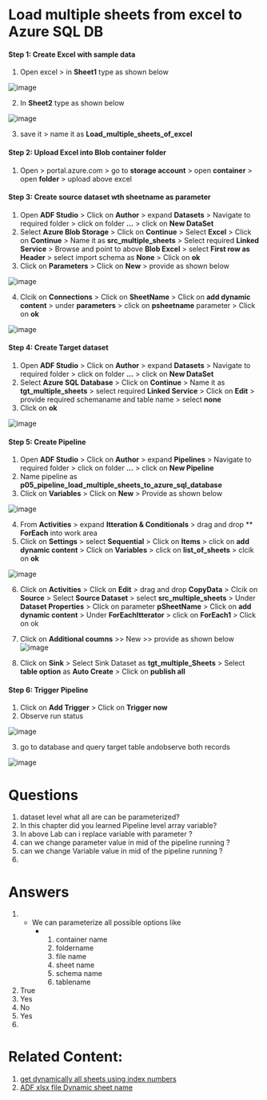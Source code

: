 # Load multiple sheets from excel to Azure SQL DB
#### Step 1: Create Excel with sample data
1. Open excel > in **Sheet1** type as shown below

  ![image](https://user-images.githubusercontent.com/20516321/191252721-c4e945f6-6823-4747-a86f-e5ab65cf334f.png)

2. In **Sheet2** type as shown below

  ![image](https://user-images.githubusercontent.com/20516321/191252829-46b4751e-0949-491b-95bd-bc476b85b506.png)

3. save it > name it as **Load_multiple_sheets_of_excel**
  
#### Step 2: Upload Excel into Blob container folder

1. Open > portal.azure.com > go to **storage account** > open **container** > open **folder** > upload above excel

#### Step 3: Create source dataset wth sheetname as parameter

1. Open **ADF Studio** > Click on **Author** > expand **Datasets** > Navigate to required folder > click on folder **...** > click on **New DataSet**
2. Select **Azure Blob Storage** > Click on **Continue** > Select **Excel** > Click on **Continue** > Name it as **src_multiple_sheets** > Select required **Linked Service** > Browse and point to above **Blob Excel** > select **First row as Header** > select import schema as **None** > Click on **ok**
3. Click on **Parameters** > Click on **New** > provide as shown below

![image](https://user-images.githubusercontent.com/20516321/191262796-d7b25243-8387-4eba-94ff-526498ded16e.png)



4. Clcik on **Connections** > Click on  **SheetName** > Click on **add dynamic content** > under **parameters** > click on **psheetname** parameter > Click on **ok**



![image](https://user-images.githubusercontent.com/20516321/191746516-27235344-7af2-41c1-9342-13a97f365f27.png)
    

#### Step 4: Create Target dataset

1. Open **ADF Studio** > Click on **Author** > expand **Datasets** > Navigate to required folder > click on folder **...** > click on **New DataSet**
2. Select **Azure SQL Database** > Click on **Continue** > Name it as **tgt_multiple_sheets** > select required **Linked Service** > Click on **Edit** > provide required schemaname and table name > select **none**
3. Click on **ok**

![image](https://user-images.githubusercontent.com/20516321/191257544-6f49fafb-1a42-4a71-92b7-8b1809a462ad.png)


#### Step 5: Create Pipeline

1. Open **ADF Studio** > Click on **Author** > expand **Pipelines** > Navigate to required folder > click on folder **...** > click on **New Pipeline**
2. Name pipeline as **p05_pipeline_load_multiple_sheets_to_azure_sql_database**
3. Click on **Variables** > Click on **New** > Provide as shown below

![image](https://user-images.githubusercontent.com/20516321/191259230-ae9fe749-6cde-40c2-abdd-11b4f0ca2a89.png)

4. From **Activities** > expand **Itteration & Conditionals** > drag and drop ** **ForEach** into work area
5. Click on **Settings** > select **Sequential** > Click on **Items** > click on **add dynamic content** > Click on **Variables** > click on **list_of_sheets** > clcik on **ok**

![image](https://user-images.githubusercontent.com/20516321/191260526-110579a8-5832-4aba-b0db-df82bd48759f.png)

6. Click on **Activities** > Click on **Edit** > drag and drop **CopyData** > Clcik on **Source** > Select **Source Dataset** > select **src_multiple_sheets** > Under **Dataset Properties** > Click on parameter **pSheetName** > Click on **add dynamic content** > Under **ForEachItterator** > click on **ForEach1** > Click on ok
7. Click on **Additional coumns** >> New >> provide as shown below
![image](https://user-images.githubusercontent.com/20516321/192457692-864308ab-32f6-4f57-b19c-79751df6ea6c.png)

8. Click on **Sink** > Select Sink Dataset as **tgt_multiple_Sheets** > Select **table option** as **Auto Create** > Click on **publish all** 

#### Step 6: Trigger Pipeline

1. Click on **Add Trigger** > Click on **Trigger now**
2. Observe run status

![image](https://user-images.githubusercontent.com/20516321/209803014-312e7b9c-2c8e-4aca-af0b-d54870d76cda.png)


3. go to database and query target table andobserve both records

![image](https://user-images.githubusercontent.com/20516321/209803533-21b87745-5ccf-401e-831f-deeb7f17b036.png)

# Questions
1. dataset level what all are can be parameterized?  
2. In this chapter did you learned Pipeline level array variable?  
3. In above Lab can i replace variable with parameter ?    
4. can we change parameter value in mid of the pipeline running ?    
5. can we change Variable value in mid of the pipeline running ?
6. 
    

# Answers
1. - We can parameterize all possible options like
       - 1. container name
         2. foldername
         3. file name
         4. sheet name
         5. schema name
         6. tablename
2. True
3. Yes
4. No
5. Yes
6. 

# Related Content: 

1. [get dynamically all sheets using index numbers](https://learn.microsoft.com/en-us/answers/questions/986785/how-to-get-excel-sheet-names-dyanamically-in-azure)
2. [ADF xlsx file Dynamic sheet name](https://learn.microsoft.com/en-us/answers/questions/767239/adf-xlsx-file-dynamic-sheet-name)


